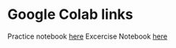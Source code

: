 
# Google Colab links

Practice notebook [here](https://colab.research.google.com/github/Koushouu/xidian-python-workshop/blob/main/getting-started-with-python/empty_notebook.ipynb)
Excercise Notebook [here](https://colab.research.google.com/github/Koushouu/xidian-python-workshop/blob/main/getting-started-with-python/Practice.ipynb)